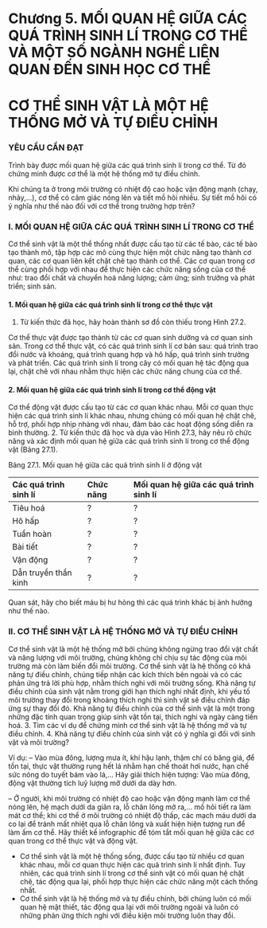 # Chương 5. MỐI QUAN HỆ GIỮA CÁC QUÁ TRÌNH SINH LÍ TRONG CƠ THỂ VÀ MỘT SỐ NGÀNH NGHỀ LIÊN QUAN ĐẾN SINH HỌC CƠ THỂ

# CƠ THỂ SINH VẬT LÀ MỘT HỆ THỐNG MỞ VÀ TỰ ĐIỀU CHỈNH

### YÊU CẦU CẦN ĐẠT

Trình bày được mối quan hệ giữa các quá trình sinh lí trong cơ thể. Từ đó chứng minh được cơ thể là một hệ thống mở tự điều chỉnh.

Khi chúng ta ở trong môi trường có nhiệt độ cao hoặc vận động mạnh (chạy, nhảy,...), cơ thể có cảm giác nóng lên và tiết mồ hôi nhiều. Sự tiết mồ hôi có ý nghĩa như thế nào đối với cơ thể trong trường hợp trên?

### I. MỐI QUAN HỆ GIỮA CÁC QUÁ TRÌNH SINH LÍ TRONG CƠ THỂ

Cơ thể sinh vật là một thể thống nhất được cấu tạo từ các tế bào, các tế bào tạo thành mô, tập hợp các mô cùng thực hiện một chức năng tạo thành cơ quan, các cơ quan liên kết chặt chẽ tạo thành cơ thể. Các cơ quan trong cơ thể cùng phối hợp với nhau để thực hiện các chức năng sống của cơ thể như: trao đổi chất và chuyển hoá năng lượng; cảm ứng; sinh trưởng và phát triển; sinh sản.

#### 1. Mối quan hệ giữa các quá trình sinh lí trong cơ thể thực vật

1. Từ kiến thức đã học, hãy hoàn thành sơ đồ còn thiếu trong Hình 27.2.

Cơ thể thực vật được tạo thành từ các cơ quan sinh dưỡng và cơ quan sinh sản. Trong cơ thể thực vật, có các quá trình sinh lí cơ bản sau: quá trình trao đổi nước và khoáng, quá trình quang hợp và hô hấp, quá trình sinh trưởng và phát triển. Các quá trình sinh lí trong cây có mối quan hệ tác động qua lại, chặt chẽ với nhau nhằm thực hiện các chức năng chung của cơ thể.

#### 2. Mối quan hệ giữa các quá trình sinh lí trong cơ thể động vật

Cơ thể động vật được cấu tạo từ các cơ quan khác nhau. Mỗi cơ quan thực hiện các quá trình sinh lí khác nhau, nhưng chúng có mối quan hệ chặt chẽ, hỗ trợ, phối hợp nhịp nhàng với nhau, đảm bảo các hoạt động sống diễn ra bình thường.
2. Từ kiến thức đã học và dựa vào Hình 27.3, hãy nêu rõ chức năng và xác định mối quan hệ giữa các quá trình sinh lí trong cơ thể động vật (Bảng 27.1).

Bảng 27.1. Mối quan hệ giữa các quá trình sinh lí ở động vật

| Các quá trình sinh lí | Chức năng | Mối quan hệ giữa các quá trình sinh lí |
| :-------------------- | :-------- | :---------------------------------- |
| Tiêu hoá | ? | ? |
| Hô hấp | ? | ? |
| Tuần hoàn | ? | ? |
| Bài tiết | ? | ? |
| Vận động | ? | ? |
| Dẫn truyền thần kinh | ? | ? |

Quan sát, hãy cho biết máu bị hư hỏng thì các quá trình khác bị ảnh hưởng như thế nào.

### II. CƠ THỂ SINH VẬT LÀ HỆ THỐNG MỞ VÀ TỰ ĐIỀU CHỈNH

Cơ thể sinh vật là một hệ thống mở bởi chúng không ngừng trao đổi vật chất và năng lượng với môi trường, chúng không chỉ chịu sự tác động của môi trường mà còn làm biến đổi môi trường.
Cơ thể sinh vật là hệ thống có khả năng tự điều chỉnh, chúng tiếp nhận các kích thích bên ngoài và có các phản ứng trả lời phù hợp, nhằm thích nghi với môi trường sống. Khả năng tự điều chỉnh của sinh vật nằm trong giới hạn thích nghi nhất định, khi yếu tố môi trường thay đổi trong khoảng thích nghi thì sinh vật sẽ điều chỉnh đáp ứng sự thay đổi đó. Khả năng tự điều chỉnh của cơ thể sinh vật là một trong những đặc tính quan trọng giúp sinh vật tồn tại, thích nghi và ngày càng tiến hoá.
3. Tìm các ví dụ để chứng minh cơ thể sinh vật là hệ thống mở và tự điều chỉnh.
4. Khả năng tự điều chỉnh của sinh vật có ý nghĩa gì đối với sinh vật và môi trường?

Ví dụ:
– Vào mùa đông, lượng mưa ít, khí hậu lạnh, thậm chí có băng giá, để tồn tại, thực vật thường rụng hết lá nhằm hạn chế thoát hơi nước, hạn chế sức nóng do tuyết bám vào lá,...
Hãy giải thích hiện tượng: Vào mùa đông, động vật thường tích luỹ lượng mỡ dưới da dày hơn.

– Ở người, khi môi trường có nhiệt độ cao hoặc vận động mạnh làm cơ thể nóng lên, hệ mạch dưới da giãn ra, lỗ chân lông mở ra,... mồ hôi tiết ra làm mát cơ thể; khi cơ thể ở môi trường có nhiệt độ thấp, các mạch máu dưới da co lại để tránh mất nhiệt qua lỗ chân lông và xuất hiện hiện tượng run để làm ấm cơ thể.
Hãy thiết kế infographic để tóm tắt mối quan hệ giữa các cơ quan trong cơ thể thực vật và động vật.

* Cơ thể sinh vật là một hệ thống sống, được cấu tạo từ nhiều cơ quan khác nhau, mỗi cơ quan thực hiện các quá trình sinh lí nhất định. Tuy nhiên, các quá trình sinh lí trong cơ thể sinh vật có mối quan hệ chặt chẽ, tác động qua lại, phối hợp thực hiện các chức năng một cách thống nhất.
* Cơ thể sinh vật là hệ thống mở và tự điều chỉnh, bởi chúng luôn có mối quan hệ mật thiết, tác động qua lại với môi trường ngoài và luôn có những phản ứng thích nghi với điều kiện môi trường luôn thay đổi.
